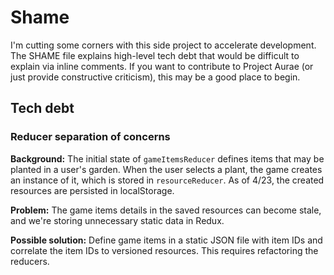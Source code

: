 # Shame

I'm cutting some corners with this side project to accelerate development. The SHAME file explains high-level tech debt that would be difficult to explain via inline comments. If you want to contribute to Project Aurae (or just provide constructive criticism), this may be a good place to begin.

## Tech debt

### Reducer separation of concerns

**Background:** The initial state of `gameItemsReducer` defines items that may be planted
in a user's garden. When the user selects a plant, the game creates an instance
of it, which is stored in `resourceReducer`. As of 4/23, the created resources
are persisted in localStorage.

**Problem:** The game items details in the saved resources can become stale, and we're storing unnecessary static
data in Redux.

**Possible solution:** Define game items in a static JSON file with item IDs and correlate the item IDs to versioned resources. This requires refactoring the reducers.
